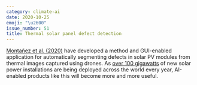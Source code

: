 ```yaml
---
category: climate-ai
date: 2020-10-25
emoji: "\u2600"
issue_number: 51
title: Thermal solar panel defect detection
---
```


️[Montañez et al.
(2020)](https://arxiv.org/abs/2010.07356?utm_campaign=Dynamically%20Typed&utm_medium=email&utm_source=Revue%20newsletter) have developed a method and GUI-enabled application for automatically segmenting defects in solar PV modules from thermal images captured using drones.
As [over 100 gigawatts](https://www.bloomberg.com/news/articles/2020-06-11/solar-and-wind-power-top-growth-in-renewable-energy-worldwide?utm_campaign=Dynamically%20Typed&utm_medium=email&utm_source=Revue%20newsletter) of new solar power installations are being deployed across the world every year, AI-enabled products like this will become more and more useful.